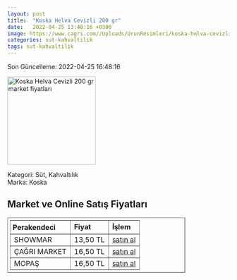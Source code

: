 ```yaml
---
layout: post
title:  "Koska Helva Cevizli 200 gr"
date:   2022-04-25 13:48:16 +0300
image: https://www.cagri.com//Uploads/UrunResimleri/koska-helva-cevizli-200-gr-8288.jpg
categories: sut-kahvaltilik
tags: sut-kahvaltilik
---
```


Son Güncelleme: 2022-04-25 16:48:16

<img src="https://www.cagri.com//Uploads/UrunResimleri/koska-helva-cevizli-200-gr-8288.jpg" width="200" alt="Koska Helva Cevizli 200 gr market fiyatları" />

Kategori: Süt, Kahvaltılık
<br />
Marka: Koska

<h2>Market ve Online Satış Fiyatları</h2>

<table border="1" style="padding: 5px;width:80%;">
  <tr>
    <td style="padding: 5px;"><strong>Perakendeci</strong></td>
    <td><strong>Fiyat</strong></td>
    <td><strong>İşlem</strong></td>
  </tr>
  <tr>
              <td title="Showmar">SHOWMAR</td>
              <td>13,50 TL</td>
              <td><a title="Showmar" target="_blank" href="https://www.showmar.com.tr/urun/koska-helva-cevizli-200gr">satın al</a></td>
            </tr><tr>
              <td title="Çağrı Market">ÇAĞRI MARKET</td>
              <td>16,50 TL</td>
              <td><a title="Çağrı Market" target="_blank" href="https://www.cagri.com/koska-helva-cevizli-200-gr">satın al</a></td>
            </tr><tr>
              <td title="Mopaş">MOPAŞ</td>
              <td>16,50 TL</td>
              <td><a title="Mopaş" target="_blank" href="https://www.mopas.com.tr/koska-cevizli-yaz-helvasi-200-gr/p/103276">satın al</a></td>
            </tr>
</table>
